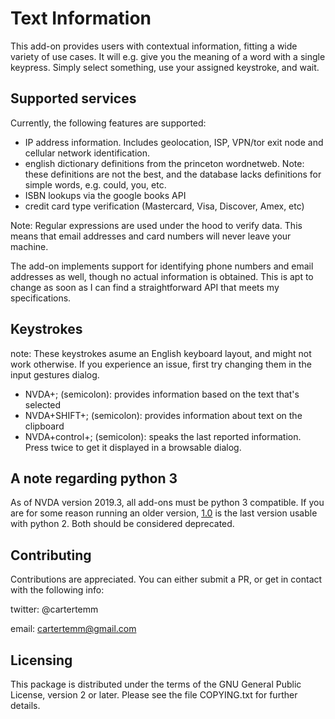 # Text Information

This add-on provides users with contextual information, fitting a wide variety of use cases. It will e.g. give you the meaning of a word with a single keypress. Simply select something, use your assigned keystroke, and wait.

## Supported services

Currently, the following features are supported:

* IP address information. Includes geolocation, ISP, VPN/tor exit node and cellular network identification.
* english dictionary definitions from the princeton wordnetweb. Note: these definitions are not the best, and the database lacks definitions for simple words, e.g. could, you, etc.
* ISBN lookups via the google books API
* credit card type verification (Mastercard, Visa, Discover, Amex, etc)

Note: Regular expressions are used under the hood to verify data. This means that email addresses and card numbers will never leave your machine.

The add-on implements support for identifying phone numbers and email addresses as well, though no actual information is obtained. This is apt to change as soon as I can find a straightforward API that meets my specifications.

## Keystrokes

note: These keystrokes asume an English keyboard layout, and might not work otherwise. If you experience an issue, first try changing them in the input gestures dialog.

* NVDA+; (semicolon): provides information based on the text that's selected
* NVDA+SHIFT+; (semicolon): provides information about text on the clipboard
* NVDA+control+; (semicolon): speaks the last reported information. Press twice to get it displayed in a browsable dialog.

## A note regarding python 3

As of NVDA version 2019.3, all add-ons must be python 3 compatible. If you are for some reason running an older version, [1.0](https://github.com/cartertemm/text_information/releases/download/1.0/textInformation-1.0.nvda-addon) is the last version usable with python 2. Both should be considered deprecated.

## Contributing

Contributions are appreciated. You can either submit a PR, or get in contact with the following info:

twitter: @cartertemm

email: cartertemm@gmail.com

## Licensing

This package is distributed under the terms of the GNU General Public License, version 2 or later. Please see the file COPYING.txt for further details.
